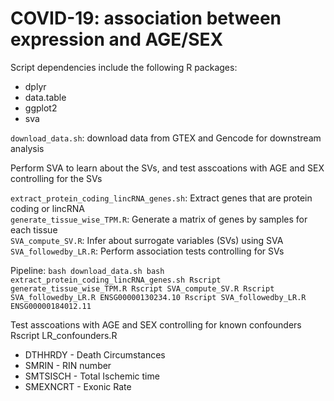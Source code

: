 # COVID-19: association between expression and AGE/SEX 
Script dependencies include the following R packages:
* dplyr
* data.table
* ggplot2
* sva

`download_data.sh`: download data from GTEX and Gencode for downstream analysis <br/>

Perform SVA to learn about the SVs, and test asscoations with AGE and SEX controlling for the SVs <br/>

`extract_protein_coding_lincRNA_genes.sh`: Extract genes that are protein coding or lincRNA <br/>
`generate_tissue_wise_TPM.R`: Generate a matrix of genes by samples for each tissue <br/>
`SVA_compute_SV.R`: Infer about surrogate variables (SVs) using SVA <br/>
`SVA_followedby_LR.R`: Perform association tests controlling for SVs <br/>


Pipeline:
`
bash download_data.sh
bash extract_protein_coding_lincRNA_genes.sh
Rscript generate_tissue_wise_TPM.R
Rscript SVA_compute_SV.R
Rscript SVA_followedby_LR.R ENSG00000130234.10
Rscript SVA_followedby_LR.R ENSG00000184012.11
`

Test asscoations with AGE and SEX controlling for known confounders <br/>
Rscript LR_confounders.R

* DTHHRDY  - Death Circumstances<br/>
* SMRIN  - RIN number <br/>
* SMTSISCH - Total Ischemic time <br/>
* SMEXNCRT - Exonic Rate <br/>
                 
